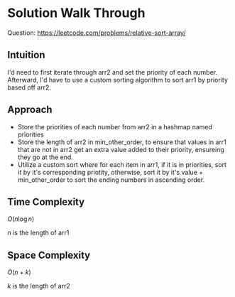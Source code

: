 # Solution Walk Through
Question: https://leetcode.com/problems/relative-sort-array/

## Intuition
I'd need to first iterate through arr2 and set the priority of each number. Afterward, I'd have to use a custom sorting algorithm to sort arr1 by priority based off arr2.

## Approach
- Store the priorities of each number from arr2 in a hashmap named priorities
- Store the length of arr2 in min_other_order, to ensure that values in arr1 that are not in arr2 get an extra value added to their priority, ensureing they go at the end.
- Utilize a custom sort where for each item in arr1, if it is in priorities, sort it by it's corresponding priotity, otherwise, sort it by it's value + min_other_order to sort the ending numbers in ascending order.

## Time Complexity
$O(n \log n)$

$n$ is the length of arr1

## Space Complexity
$O(n + k)$

$k$ is the length of arr2
